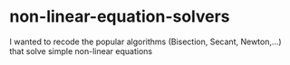 # non-linear-equation-solvers
I wanted to recode the popular algorithms (Bisection, Secant, Newton,...) that solve simple non-linear equations 
